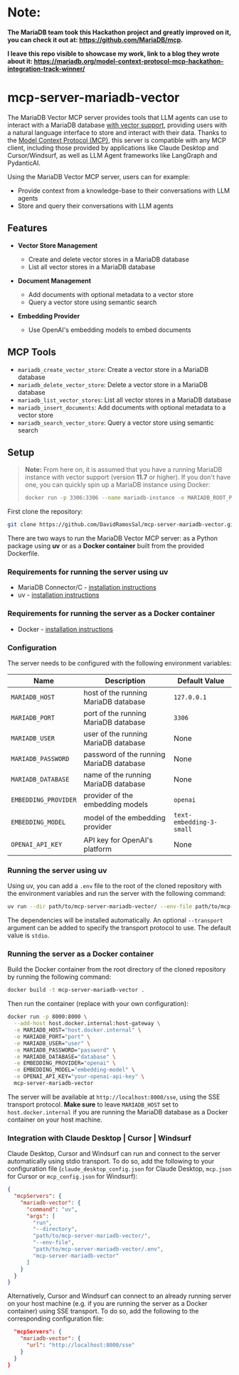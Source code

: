 # Note:
**The MariaDB team took this Hackathon project and greatly improved on it, you can check it out at: https://github.com/MariaDB/mcp.**

**I leave this repo visible to showcase my work, link to a blog they wrote about it: https://mariadb.org/model-context-protocol-mcp-hackathon-integration-track-winner/**

# mcp-server-mariadb-vector

The MariaDB Vector MCP server provides tools that LLM agents can use to interact with a MariaDB database [with vector support](https://mariadb.org/projects/mariadb-vector/), providing users with a natural language interface to store and interact with their data. Thanks to the [Model Context Protocol (MCP)](https://modelcontextprotocol.io/introduction), this server is compatible with any MCP client, including those provided by applications like Claude Desktop and Cursor/Windsurf, as well as LLM Agent frameworks like LangGraph and PydanticAI.

Using the MariaDB Vector MCP server, users can for example:

- Provide context from a knowledge-base to their conversations with LLM agents
- Store and query their conversations with LLM agents

## Features

- **Vector Store Management**

  - Create and delete vector stores in a MariaDB database
  - List all vector stores in a MariaDB database

- **Document Management**

  - Add documents with optional metadata to a vector store
  - Query a vector store using semantic search

- **Embedding Provider**

  - Use OpenAI's embedding models to embed documents

## MCP Tools

- `mariadb_create_vector_store`: Create a vector store in a MariaDB database
- `mariadb_delete_vector_store`: Delete a vector store in a MariaDB database
- `mariadb_list_vector_stores`: List all vector stores in a MariaDB database
- `mariadb_insert_documents`: Add documents with optional metadata to a vector store
- `mariadb_search_vector_store`: Query a vector store using semantic search

## Setup

> **Note:** From here on, it is assumed that you have a running MariaDB instance with vector support (version **11.7** or higher). If you don't have one, you can quickly spin up a MariaDB instance using Docker:
>
> ```bash
> docker run -p 3306:3306 --name mariadb-instance -e MARIADB_ROOT_PASSWORD=password -e MARIADB_DATABASE=database_name mariadb:11.7
> ```

First clone the repository:

```bash
git clone https://github.com/DavidRamosSal/mcp-server-mariadb-vector.git
```

There are two ways to run the MariaDB Vector MCP server: as a Python package using **uv** or as a **Docker container** built from the provided Dockerfile.

### Requirements for running the server using uv

- MariaDB Connector/C - [installation instructions](https://mariadb.com/docs/server/connect/programming-languages/c/install)
- uv - [installation instructions](https://docs.astral.sh/uv/#installation)

### Requirements for running the server as a Docker container

- Docker - [installation instructions](https://docs.docker.com/get-docker/)

### Configuration

The server needs to be configured with the following environment variables:

| Name                 | Description                              | Default Value            |
| -------------------- | ---------------------------------------- | ------------------------ |
| `MARIADB_HOST`       | host of the running MariaDB database     | `127.0.0.1`              |
| `MARIADB_PORT`       | port of the running MariaDB database     | `3306`                   |
| `MARIADB_USER`       | user of the running MariaDB database     | None                     |
| `MARIADB_PASSWORD`   | password of the running MariaDB database | None                     |
| `MARIADB_DATABASE`   | name of the running MariaDB database     | None                     |
| `EMBEDDING_PROVIDER` | provider of the embedding models         | `openai`                 |
| `EMBEDDING_MODEL`    | model of the embedding provider          | `text-embedding-3-small` |
| `OPENAI_API_KEY`     | API key for OpenAI's platform            | None                     |

### Running the server using uv

Using uv, you can add a `.env` file to the root of the cloned repository with the environment variables and run the server with the following command:

```bash
uv run --dir path/to/mcp-server-mariadb-vector/ --env-file path/to/mcp-server-mariadb-vector/.env mcp_server_mariadb_vector
```

The dependencies will be installed automatically. An optional `--transport` argument can be added to specify the transport protocol to use. The default value is `stdio`.

### Running the server as a Docker container

Build the Docker container from the root directory of the cloned repository by running the following command:

```bash
docker build -t mcp-server-mariadb-vector .
```

Then run the container (replace with your own configuration):

```bash
docker run -p 8000:8000 \
  --add-host host.docker.internal:host-gateway \
  -e MARIADB_HOST="host.docker.internal" \
  -e MARIADB_PORT="port" \
  -e MARIADB_USER="user" \
  -e MARIADB_PASSWORD="password" \
  -e MARIADB_DATABASE="database" \
  -e EMBEDDING_PROVIDER="openai" \
  -e EMBEDDING_MODEL="embedding-model" \
  -e OPENAI_API_KEY="your-openai-api-key" \
  mcp-server-mariadb-vector
```

The server will be available at `http://localhost:8000/sse`, using the SSE transport protocol. **Make sure** to leave `MARIADB_HOST` set to `host.docker.internal` if you are running the MariaDB database as a Docker container on your host machine.

### Integration with Claude Desktop | Cursor | Windsurf

Claude Desktop, Cursor and Windsurf can run and connect to the server automatically using stdio transport. To do so, add the following to your configuration file (`claude_desktop_config.json` for Claude Desktop, `mcp.json` for Cursor or `mcp_config.json` for Windsurf):

```json
{
  "mcpServers": {
    "mariadb-vector": {
      "command": "uv",
      "args": [
        "run",
        "--directory",
        "path/to/mcp-server-mariadb-vector/",
        "--env-file",
        "path/to/mcp-server-mariadb-vector/.env",
        "mcp-server-mariadb-vector"
      ]
    }
  }
}
```

Alternatively, Cursor and Windsurf can connect to an already running server on your host machine (e.g. if you are running the server as a Docker container) using SSE transport. To do so, add the following to the corresponding configuration file:

```json
  "mcpServers": {
    "mariadb-vector": {
      "url": "http://localhost:8000/sse"
    }
  }
}
```
